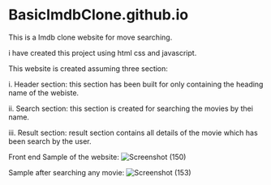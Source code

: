 # BasicImdbClone.github.io
This is a Imdb clone website for move searching.

i have created this project using html css and javascript.

This website is created assuming three section:

  i. Header section: this section has been built for only containing the heading name of the webiste.
  
 ii. Search section: this section is created for searching the movies by thei name.
 
iii. Result section: result section contains all details of the movie which has been search by the user.

Front end Sample of the website:
![Screenshot (150)](https://user-images.githubusercontent.com/114765524/195031525-22c8dd8e-b6ec-4b0d-8320-e7c6d0c75c81.png)

Sample after searching any movie:
![Screenshot (153)](https://user-images.githubusercontent.com/114765524/195042027-771f8f22-4f8f-466f-b46f-bfff810d2585.png)
